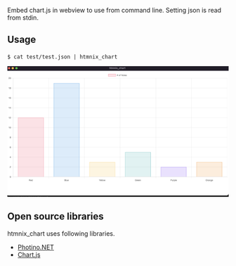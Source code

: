 

Embed chart.js in webview to use from command line.
Setting json is read from stdin.

## Usage

```
$ cat test/test.json | htmnix_chart
```

![Screenshot](https://github.com/karino2/htmnix_chart/raw/main/screenshots/htmnix_chart.png)

## Open source libraries

htmnix_chart uses following libraries.

- [Photino.NET](https://www.nuget.org/packages/Photino.NET/)
- [Chart.js](https://www.chartjs.org/)
